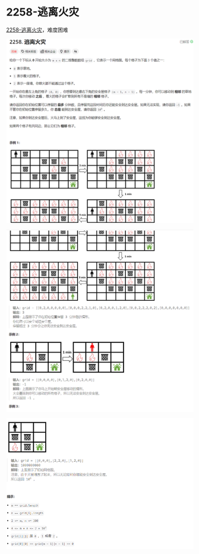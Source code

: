 # 2258-逃离火灾

[2258-逃离火灾](https://leetcode.cn/problems/escape-the-spreading-fire/?envType=daily-question&envId=2023-11-09)，难度困难

![image-20231110232908620](https://raw.githubusercontent.com/lqyspace/mypic/master/PicBed/202311102329716.png)

![image-20231110232932306](https://raw.githubusercontent.com/lqyspace/mypic/master/PicBed/202311102329396.png)

![image-20231110232948335](https://raw.githubusercontent.com/lqyspace/mypic/master/PicBed/202311102329393.png)